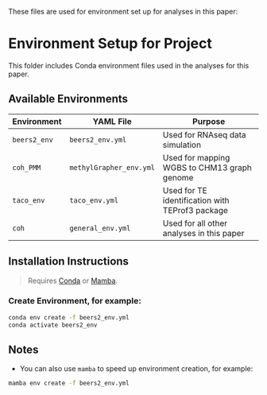 These files are used for environment set up for analyses in this paper:

# Environment Setup for Project

This folder includes Conda environment files used in the analyses for this paper.

## Available Environments

| Environment        | YAML File               | Purpose                                                  |
|--------------------|-------------------------|----------------------------------------------------------|
| `beers2_env`       | `beers2_env.yml`        | Used for RNAseq data simulation                          |
| `coh_PMM`          | `methylGrapher_env.yml` | Used for mapping WGBS to CHM13 graph genome              |
| `taco_env`         | `taco_env.yml`          | Used for TE identification with TEProf3 package          |
| `coh`              | `general_env.yml`       | Used for all other analyses in this paper                |


## Installation Instructions

> Requires [Conda](https://docs.conda.io/en/latest/miniconda.html) or [Mamba](https://mamba.readthedocs.io).

### Create Environment, for example:

```bash
conda env create -f beers2_env.yml
conda activate beers2_env
```

## Notes

- You can also use `mamba` to speed up environment creation, for example:

```bash
mamba env create -f beers2_env.yml
```

